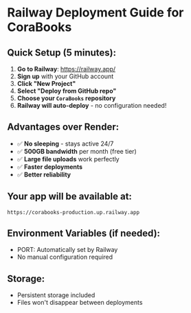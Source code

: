 # Railway Deployment Guide for CoraBooks

## Quick Setup (5 minutes):

1. **Go to Railway**: https://railway.app/
2. **Sign up** with your GitHub account
3. **Click "New Project"**
4. **Select "Deploy from GitHub repo"**
5. **Choose your `CoraBooks` repository**
6. **Railway will auto-deploy** - no configuration needed!

## Advantages over Render:
- ✅ **No sleeping** - stays active 24/7
- ✅ **500GB bandwidth** per month (free tier)
- ✅ **Large file uploads** work perfectly
- ✅ **Faster deployments**
- ✅ **Better reliability**

## Your app will be available at:
`https://corabooks-production.up.railway.app`

## Environment Variables (if needed):
- PORT: Automatically set by Railway
- No manual configuration required

## Storage:
- Persistent storage included
- Files won't disappear between deployments